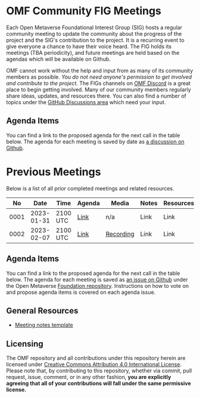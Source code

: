 # OMF Community FIG Meetings

Each Open Metaverse Foundational Interest Group (SIG) hosts a regular community meeting to update the community about the progress of the project and the SIG's contribution to the project. It is a recurring event to give everyone a chance to have their voice heard. The FIG holds its meetings (TBA periodicity), and future meetings are held based on the agendas which will be available on Github.

OMF cannot work without the help and input from as many of its community members as possible. *You do not need anyone's permission to get involved and contribute to the project.* The FIGs channels on [OMF Discord](https://discord.gg/openmetaverse) is a great place to begin getting involved. Many of our community members regularly share ideas, updates, and resources there. You can also find a number of topics under the [GitHub Discussions area](https://github.com/Open-MV/community/discussions) which need your input.

## Agenda Items

You can find a link to the proposed agenda for the next call in the table below. The agenda for each meeting is saved by date as [a discussion on Github](https://github.com/Open-MV/community/discussions/categories/meetings).

# Previous Meetings

Below is a list of all prior completed meetings and related resources.

| No   | Date       | Time | Agenda  | Media | Notes | Resources |
| ---- | ---------- | ---- | ------- | ----- | ----- | ---- |
| 0001 | 2023-01-31 | 2100 UTC | [Link](https://github.com/Open-MV/community/discussions/9) | n/a | Link | Link |
| 0002 | 2023-02-07 | 2100 UTC | [Link](https://github.com/Open-MV/community/discussions/13) | [Recording](https://github.com/Open-MV/community/blob/main/meetings/media/Community-20230207.m4a) | Link | Link |


## Agenda Items

You can find a link to the proposed agenda for the next call in the table below. The agenda for each meeting is saved as [an issue on Github](https://github.com/Open-MV/community/issues) under the Open Metaverse [Foundation repository](https://github.com/Open-MV/community). Instructions on how to vote on and propose agenda items is covered on each agenda issue.

## General Resources

* [Meeting notes template](../templates/MeetingTemplate.md)

## Licensing

The OMF repository and all contributions under this repository herein are licensed under [Creative Commons Attribution 4.0 International License](http://creativecommons.org/licenses/by/4.0/). Please note that, by contributing to this repository, whether via commit, pull request, issue, comment, or in any other fashion, **you are explicitly agreeing that all of your contributions will fall under the same permissive license.**

